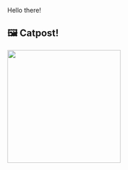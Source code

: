 Hello there!



## 🖼️ Catpost!

<sub>
    <img src="https://cdn2.thecatapi.com/images/w2eO4KSFP.jpg" height="256">
</sub>

